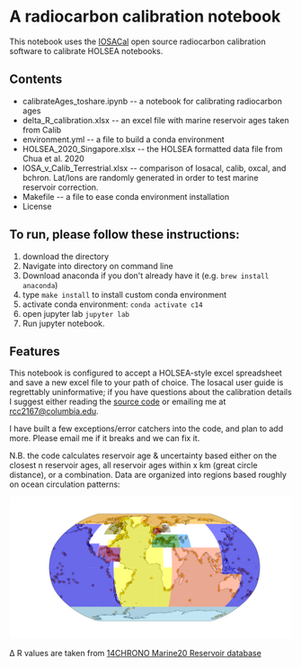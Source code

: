 # A radiocarbon calibration notebook

This notebook uses the [IOSACal](https://iosacal.readthedocs.io/en/latest/index.html) open source radiocarbon calibration software to calibrate HOLSEA notebooks. 

## Contents
* calibrateAges_toshare.ipynb -- a notebook for calibrating radiocarbon ages
* delta_R_calibration.xlsx -- an excel file with marine reservoir ages taken from Calib
* environment.yml -- a file to build a conda environment
* HOLSEA_2020_Singapore.xlsx -- the HOLSEA formatted data file from Chua et al. 2020
* IOSA_v_Calib_Terrestrial.xlsx -- comparison of Iosacal, calib, oxcal, and bchron.  Lat/lons are randomly generated in order to test marine reservoir correction.
* Makefile -- a file to ease conda environment installation
* License 

## To run, please follow these instructions:

1. download the directory
2. Navigate into directory on command line
3. Download anaconda if you don't already have it (e.g. ```brew install anaconda```)
4. type ```make install``` to install custom conda environment 
5. activate conda environment: ```conda activate c14```
6. open jupyter lab ```jupyter lab```
7. Run jupyter notebook.

## Features

This notebook is configured to accept a HOLSEA-style excel spreadsheet and save a new excel file to your path of choice.  The Iosacal user guide is regrettably uninformative; if you have questions about the calibration details I suggest either reading the [source code](https://codeberg.org/steko/iosacal/src/branch/main) or emailing me at <rcc2167@columbia.edu>.

I have built a few exceptions/error catchers into the code, and plan to add more.  Please email me if it breaks and we can fix it. 

N.B. the code calculates reservoir age & uncertainty based either on the closest n reservoir ages, all reservoir ages within x km (great circle distance), or a combination.  Data are organized into regions based roughly on ocean circulation patterns: 

![regionboxpic](./pictures/regionboxes.png)

&Delta; R values are taken from [14CHRONO Marine20 Reservoir database](http://calib.org/marine/) 



